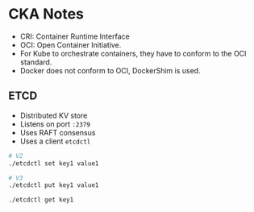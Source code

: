 # CKA Notes
- CRI: Container Runtime Interface
- OCI: Open Container Initiative.
- For Kube to orchestrate containers, they have to conform to the OCI standard.
- Docker does not conform to OCI, DockerShim is used.

## ETCD
- Distributed KV store
- Listens on port ```:2379```
- Uses RAFT consensus
- Uses a client ```etcdctl```
```bash
# V2
./etcdctl set key1 value1

# V3 
./etcdctl put key1 value1

./etcdctl get key1
```

